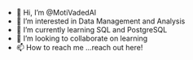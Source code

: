 - 👋 Hi, I’m @MotiVadedAI
- 👀 I’m interested in Data Management and Analysis 
- 🌱 I’m currently learning SQL and PostgreSQL
- 💞️ I’m looking to collaborate on learning
- 📫 How to reach me ...reach out here!

<!---
MotiVadedAI/MotiVadedAI is a ✨ special ✨ repository because its `README.md` (this file) appears on your GitHub profile.
You can click the Preview link to take a look at your changes.
--->
